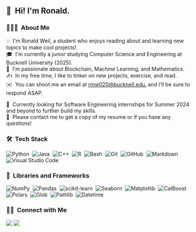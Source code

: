 ## 👋 &nbsp;Hi! I'm Ronald.

### 👨🏻‍💻 &nbsp;About Me

💡 &nbsp;I'm Ronald Weil, a student who enjoys reading about and learning new topics to make cool projects!\
🎓 &nbsp;I'm currently a junior studying Computer Science and Engineering at Bucknell University (2025).\
🌱 &nbsp;I'm passionate about Blockchain, Machine Learning, and Mathematics.\
✍️ &nbsp;In my free time, I like to tinker on new projects, exercise, and read.\
✉️ &nbsp;You can shoot me an email at rmw020@bucknell.edu, and I'll be sure to respond ASAP.


:briefcase: &nbsp;Currently looking for Software Engineering internships for Summer 2024 and beyond to further build my skills.\
📄 &nbsp;Please contact me to get a copy of my resume or if you have any questions!

### 🛠 &nbsp;Tech Stack

![Python](https://img.shields.io/badge/-Python-05122A?style=flat&logo=python)&nbsp;
![Java](https://img.shields.io/badge/-Java-05122A?style=flat&logo=Java&logoColor=FFA518)&nbsp;
![C++](https://img.shields.io/badge/-C++-05122A?style=flat&logo=C%2B%2B&logoColor=00599C)&nbsp;
![R](https://img.shields.io/badge/-R-05122A?style=flat&logo=R&logoColor=276DC3)&nbsp;
![Bash](https://img.shields.io/badge/-Bash-05122A?style=flat&logo=GNU-Bash&logoColor=4EAA25)&nbsp;
![Git](https://img.shields.io/badge/-Git-05122A?style=flat&logo=git)&nbsp;
![GitHub](https://img.shields.io/badge/-GitHub-05122A?style=flat&logo=github)&nbsp;
![Markdown](https://img.shields.io/badge/-Markdown-05122A?style=flat&logo=markdown)&nbsp;
![Visual Studio Code](https://img.shields.io/badge/-Visual%20Studio%20Code-05122A?style=flat&logo=visual-studio-code&logoColor=007ACC)&nbsp;

### 🧰 &nbsp;Libraries and Frameworks

![NumPy](https://img.shields.io/badge/-NumPy-05122A?style=flat&logo=numpy)&nbsp;
![Pandas](https://img.shields.io/badge/-Pandas-05122A?style=flat&logo=pandas)&nbsp;
![scikit-learn](https://img.shields.io/badge/-scikit--learn-05122A?style=flat&logo=scikit-learn)&nbsp;
![Seaborn](https://img.shields.io/badge/-Seaborn-05122A?style=flat&logo=seaborn)&nbsp;
![Matplotlib](https://img.shields.io/badge/-Matplotlib-05122A?style=flat&logo=matplotlib)&nbsp;
![CatBoost](https://img.shields.io/badge/-CatBoost-05122A?style=flat&logo=CatBoost)&nbsp;
![Polars](https://img.shields.io/badge/-Polars-05122A?style=flat&logo=Polars)&nbsp;
![Glob](https://img.shields.io/badge/-Glob-05122A?style=flat)&nbsp;
![Pathlib](https://img.shields.io/badge/-Pathlib-05122A?style=flat)&nbsp;
![Datetime](https://img.shields.io/badge/-Datetime-05122A?style=flat)&nbsp;

### 🤝🏻 &nbsp;Connect with Me

<p align="center">

<a href="https://www.linkedin.com/in/ronald-weil-9561a6251"><img src="https://img.shields.io/badge/-Ronald%20Weil-0077B5?style=flat&logo=Linkedin&logoColor=white"/></a>
<a href="mailto:rmw020@bucknell.edu"><img src="https://img.shields.io/badge/-rmw020@bucknell.edu-D14836?style=flat&logo=Gmail&logoColor=white"/></a>
